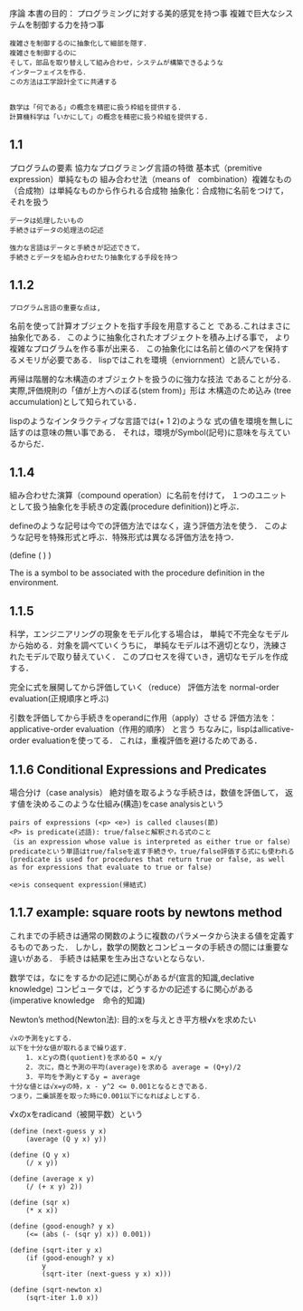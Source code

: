 序論
本書の目的：
    プログラミングに対する美的感覚を持つ事
    複雑で巨大なシステムを制御する力を持つ事

    複雑さを制御するのに抽象化して細部を隠す．
    複雑さを制御するのに
    そして，部品を取り替えして組み合わせ，システムが構築できるような
    インターフェイスを作る．
    この方法は工学設計全てに共通する


    数学は「何である」の概念を精密に扱う枠組を提供する. 
    計算機科学は「いかにして」の概念を精密に扱う枠組を提供する. 


    
1.1
------
プログラムの要素
    協力なプログラミング言語の特徴
        基本式（premitive expression）単純なもの
        組み合わせ法（means of　combination）複雑なもの（合成物）は単純なものから作られる合成物
        抽象化：合成物に名前をつけて，それを扱う

    データは処理したいもの
    手続きはデータの処理法の記述

    強力な言語はデータと手続きが記述できて，
    手続きとデータを組み合わせたり抽象化する手段を持つ

   
1.1.2
------
    プログラム言語の重要な点は,
名前を使って計算オブジェクトを指す手段を用意すること
である.これはまさに抽象化である．
このように抽象化されたオブジェクトを積み上げる事で，
より複雑なプログラムを作る事が出来る．
この抽象化には名前と値のペアを保持するメモリが必要である．
lispではこれを環境（enviornment）と読んでいる．


再帰は階層的な木構造のオブジェクトを扱うのに強力な技法
であることが分る.
 実際,評価規則の「値が上方へのぼる(stem from)」形は
木構造のため込み (tree accumulation)として知られている．

lispのようなインタラクティブな言語では(+ 1 2)のような
式の値を環境を無しに話すのは意味の無い事である．
それは，環境がSymbol(記号)に意味を与えているからだ．

1.1.4
-----
組み合わせた演算（compound operation）に名前を付けて，
１つのユニットとして扱う抽象化を手続きの定義(procedure definition))と呼ぶ．

defineのような記号は今での評価方法ではなく，違う評価方法を使う．
このような記号を特殊形式と呼ぶ．特殊形式は異なる評価方法を持つ．

(define (<name> <formal parameters>) <body>)

 The <name> is a symbol to be associated with the procedure definition in the environment.

1.1.5
-----
科学，エンジニアリングの現象をモデル化する場合は，
単純で不完全なモデルから始める．対象を調べていくうちに，
単純なモデルは不適切となり，洗練されたモデルで取り替えていく．
このプロセスを得ていき，適切なモデルを作成する．


完全に式を展開してから評価していく（reduce） 評価方法を
normal-order evaluation(正規順序と呼ぶ)

引数を評価してから手続きをoperandに作用（apply）させる
評価方法を：applicative-order evaluation（作用的順序）
と言う
ちなみに，lispはallicative-order evaluationを使ってる．
これは，重複評価を避けるためである．

1.1.6 Conditional Expressions and Predicates
------
場合分け（case analysis）
    絶対値を取るような手続きは，数値を評価して，
    返す値を決めるこのような仕組み(構造)をcase analysisという

    pairs of expressions (<p> <e>) is called clauses(節)
    <P> is predicate(述語): true/falseと解釈される式のこと
    （is an expression whose value is interpreted as either true or false）
    predicateという単語はtrue/falseを返す手続きや，true/false評価する式にも使われる
    (predicate is used for procedures that return true or false, as well as for expressions that evaluate to true or false)

    <e>is consequent expression(帰結式) 

1.1.7 example: square roots by newtons method
---------
これまでの手続きは通常の関数のように複数のパラメータから決まる値を定義するものであった．
しかし，数学の関数とコンピュータの手続きの間には重要な違いがある．
手続きは結果を生み出さないとならない．

数学では，なにをするかの記述に関心があるが(宣言的知識,declative knowledge)
コンピュータでは，どうするかの記述するに関心がある(imperative knowledge　命令的知識)

Newton’s method(Newton法):
目的:xを与えとき平方根√xを求めたい

```
√xの予測をyとする．
以下を十分な値が取れるまで繰り返す．
    1. xとyの商(quotient)を求めるQ = x/y
    2. 次に，商と予測の平均(average)を求める average = (Q+y)/2
    3. 平均を予測yとするy = average
十分な値とは√x=yの時，x - y^2 <= 0.001となるときである．
つまり，二乗誤差を取った時に0.001以下になればよしとする．
```
√xのxをradicand（被開平数）という

```
(define (next-guess y x)
    (average (Q y x) y))

(define (Q y x)
    (/ x y))

(define (average x y)
    (/ (+ x y) 2))

(define (sqr x)
    (* x x))

(define (good-enough? y x)
    (<= (abs (- (sqr y) x)) 0.001))

(define (sqrt-iter y x)
    (if (good-enough? y x)
        y
        (sqrt-iter (next-guess y x) x)))

(define (sqrt-newton x)
    (sqrt-iter 1.0 x))
```


